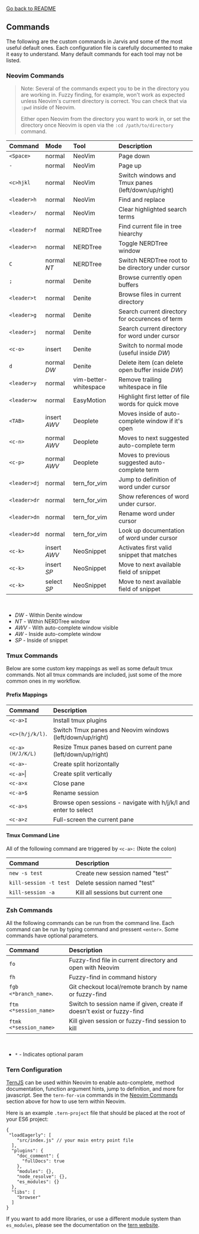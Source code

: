 [Go back to README](../README.md)

## Commands

The following are the custom commands in Jarvis and some of the most useful default ones. Each configuration 
file is carefully documented to make it easy to understand. Many default commands for each tool may not be listed.

### Neovim Commands

> Note: Several of the commands expect you to be in the directory you are working in. Fuzzy finding, for example, won't work as expected unless Neovim's current directory is correct. You can check that via `:pwd` inside of Neovim. 
>
> Either open Neovim from the directory you want to work in, or set the directory once Neovim is open via the `:cd /path/to/directory` command.

| Command      | Mode            | Tool                  | Description                              |
| :----------- | :-------------- | :-------------------- | :--------------------------------------- |
| `<Space>`    | normal          | NeoVim                | Page down                                |
| `-`          | normal          | NeoVim                | Page up                                  |
| `<c>hjkl`    | normal          | NeoVim                | Switch windows and Tmux panes (left/down/up/right) |
| `<leader>h`  | normal          | NeoVim                | Find and replace                         |
| `<leader>/`  | normal          | NeoVim                | Clear highlighted search terms           |
| `<leader>f`  | normal          | NERDTree              | Find current file in tree hiearchy       |
| `<leader>n`  | normal          | NERDTree              | Toggle NERDTree window                   |
| `C`          | normal     *NT* | NERDTree              | Switch NERDTree root to be directory under cursor |
| `;`          | normal          | Denite                | Browse currently open buffers            |
| `<leader>t`  | normal          | Denite                | Browse files in current directory        |
| `<leader>g`  | normal          | Denite                | Search current directory for occurences of term |
| `<leader>j`  | normal          | Denite                | Search current directory for word under cursor |
| `<c-o>`      | insert          | Denite                | Switch to normal mode (useful inside *DW*) |
| `d`          | normal     *DW* | Denite                | Delete item (can delete open buffer inside *DW*) |
| `<leader>y`  | normal          | vim-better-whitespace | Remove trailing whitespace in file       |
| `<leader>w`  | normal          | EasyMotion            | Highlight first letter of file words for quick move |
| `<TAB>`      | insert    *AWV* | Deoplete              | Moves inside of auto-complete window if it's open |
| `<c-n>`      | normal    *AWV* | Deoplete              | Moves to next suggested auto-complete term |
| `<c-p>`      | normal    *AWV* | Deoplete              | Moves to previous suggested auto-complete term |
| `<leader>dj` | normal          | tern\_for\_vim        | Jump to definition of word under cursor  |
| `<leader>dr` | normal          | tern\_for\_vim        | Show references of word under cursor.    |
| `<leader>dn` | normal          | tern\_for\_vim        | Rename word under cursor                 |
| `<leader>dd` | normal          | tern\_for\_vim        | Look up documentation of word under cursor |
| `<c-k>`      | insert    *AWV* | NeoSnippet            | Activates first valid snippet that matches |
| `<c-k>`      | insert     *SP* | NeoSnippet            | Move to next available field of snippet  |
| `<c-k>`      | select     *SP* | NeoSnippet            | Move to next available field of snippet  |

<br />

* *DW*  - Within Denite window
* *NT*  - Within NERDTree window
* *AWV* - With auto-complete window visible
* *AW*  - Inside auto-complete window
* *SP*  - Inside of snippet

### Tmux Commands
Below are some custom key mappings as well as some default tmux commands. Not all tmux commands are included,
just some of the more common ones in my workflow.

#### Prefix Mappings
| Command          | Description                              |
| :--------------- | :--------------------------------------- |
| `<c-a>I`         | Install tmux plugins                     |
| `<c>(h/j/k/l)`.  | Switch Tmux panes and Neovim windows (left/down/up/right) |
| `<c-a>(H/J/K/L)` | Resize Tmux panes based on current pane (left/down/up/right) |
| `<c-a>-`         | Create split horizontally                |
| `<c-a>`&#124;    | Create split vertically                  |
| `<c-a>x`         | Close pane                               |
| `<c-a>$`         | Rename session                           |
| `<c-a>s`         | Browse open sessions - navigate with h/j/k/l and enter to select |
| `<c-a>z`         | Full-screen the current pane             |

#### Tmux Command Line
All of the following command are triggered by `<c-a>:` (Note the colon)

| Command                | Description                        |
| :--------------------- | :------------------------------    |
| `new -s test`          | Create new session named "test"    |
| `kill-session -t test` | Delete session named "test"        |
| `kill-session -a`      | Kill all sessions but current one  |

### Zsh Commands
All the following commands can be run from the command line. Each command can be run by typing command and pressent `<enter>`. Some commands have optional parameters.

| Command                | Description                        |
| :--------------------- | :------------------------------    |
| `fo`                   | Fuzzy-find file in current directory and open with Neovim               |
| `fh`                   | Fuzzy-find in command history                                           |
| `fgb <*branch_name>`.  | Git checkout local/remote branch by name or fuzzy-find                  |
| `ftm <*session_name>`  | Switch to session name if given, create if doesn't exist or fuzzy-find  |
| `ftmk <*session_name>` | Kill given session or fuzzy-find session to kill                        |

<br />

* `*`  - Indicates optional param

### Tern Configuration

[TernJS](http://ternjs.net) can be used within Neovim to enable auto-complete, method documentation, function argument hints, jump to definition, and more for javascript. See the `tern-for-vim` commands in the [Neovim Commands](#neovim-commands) section above for how to use tern within Neovim.

Here is an example `.tern-project` file that should be placed at the root of your ES6 project:

```
{
 "loadEagerly": [
    "src/index.js" // your main entry point file
  ],
  "plugins": {
    "doc_comment": {
      "fullDocs": true
    },
    "modules": {},
    "node_resolve": {},
    "es_modules": {}
  },
  "libs": [
    "browser"
  ]
}
```
If you want to add more libraries, or use a different module system than `es_modules`, please see the documentation on the [tern website](http://ternjs.net/doc/manual.html).	
